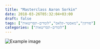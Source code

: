 ```yaml
---
title: "Masterclass Aaron Sorkin"
date: 2018-03-26T05:32:04+03:00
draft: false
tags: ["סורקין","מאסטר-קלאס","לומדים-תסריטאות"]
categories: ["לומדים-תסריטאות"]
---
```


![Example image](//localhost:1313/images/sorkin.jpg)
